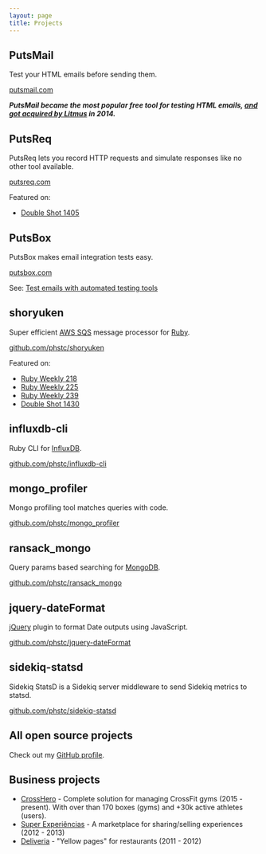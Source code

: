 ```yaml
---
layout: page
title: Projects
---
```


## PutsMail

Test your HTML emails before sending them.

[putsmail.com](https://putsmail.com)

**_PutsMail became the most popular free tool for testing HTML emails, [and got acquired by Litmus](https://litmus.com/blog/a-new-home-for-putsmail-at-litmus) in 2014._**

## PutsReq

PutsReq lets you record HTTP requests and simulate responses like no other tool available.

[putsreq.com](http://putsreq.com)

Featured on:

* [Double Shot 1405](http://afreshcup.com/home/2014/8/29/double-shot-1405.html)

## PutsBox

PutsBox makes email integration tests easy.

[putsbox.com](http://putsbox.com)

See: [Test emails with automated testing tools](http://www.pablocantero.com/blog/2015/08/05/test-emails-with-automated-testing-tools/)

## shoryuken

Super efficient [AWS SQS](https://aws.amazon.com/sqs) message processor for [Ruby](https://www.ruby-lang.org).

[github.com/phstc/shoryuken](https://github.com/phstc/shoryuken)

Featured on:

* [Ruby Weekly 218](http://rubyweekly.com/issues/218)
* [Ruby Weekly 225](http://rubyweekly.com/issues/225)
* [Ruby Weekly 239](http://rubyweekly.com/issues/238)
* [Double Shot 1430](http://afreshcup.com/home/2014/11/7/double-shot-1430.html)

## influxdb-cli

Ruby CLI for [InfluxDB](http://influxdb.com/).

[github.com/phstc/influxdb-cli](https://github.com/phstc/influxdb-cli)

## mongo_profiler

Mongo profiling tool matches queries with code.

[github.com/phstc/mongo_profiler](https://github.com/phstc/mongo_profiler)

## ransack_mongo

Query params based searching for [MongoDB](http://www.mongodb.com/).

[github.com/phstc/ransack_mongo](https://github.com/phstc/ransack_mongo)

## jquery-dateFormat

[jQuery](https://jquery.com/) plugin to format Date outputs using JavaScript.

[github.com/phstc/jquery-dateFormat](https://github.com/phstc/jquery-dateFormat)

## sidekiq-statsd

Sidekiq StatsD is a Sidekiq server middleware to send Sidekiq metrics to statsd.

[github.com/phstc/sidekiq-statsd](https://github.com/phstc/sidekiq-statsd)

## All open source projects

Check out my [GitHub profile](https://github.com/phstc/).

## Business projects

* [CrossHero](https://crosshero.com) - Complete solution for managing CrossFit gyms (2015 - present). With over than 170 boxes (gyms) and +30k active athletes (users).
* [Super Experiências](http://www.superexperiencias.com.br/sao-paulo) - A marketplace for sharing/selling experiences (2012 - 2013)
* [Deliveria](https://deliveria.net) - "Yellow pages" for restaurants (2011 - 2012)
